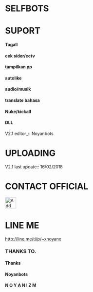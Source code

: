 # SELFBOTS

# SUPORT
#### Tagall
#### cek sider/cctv
#### tampilkan pp
#### autolike
#### audio/musik
#### translate bahasa
#### Nuke/kickall
#### DLL

V2.1 editor_::
Noyanbots
# UPLOADING
V2.1 last update::
16/02/2018
# CONTACT OFFICIAL

<a href="https://line.me/R/ti/p/~xnoyanx"><img height="36" border="0" alt="Add Friend" src="https://scdn.line-apps.com/n/line_add_friends/btn/en.png"></a>

# LINE ME

http://line.me/ti/p/~xnoyanx



### THANKS TO.

#### Thanks 
#### Noyanbots
#### N O Y A N I Z M 
